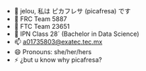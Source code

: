 - 🍓 jelou, 私は ピカフレサ (picafresa) です
- 🤖 FRC Team 5887
- 🤖 FTC Team 23651
- 🦾 IPN Class 28´ (Bachelor in Data Science)
- 📫 a01735803@exatec.tec.mx
- 😄 Pronouns: she/her/hers
- ⚡ ¿but u know why picafresa?

<!---
picafresaa2/picafresaa2 is a ✨ special ✨ repository because its `README.md` (this file) appears on your GitHub profile.
You can click the Preview link to take a look at your changes.
--->
